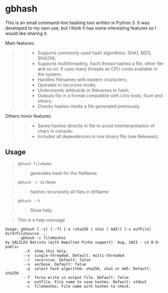 # gbhash

This is an small command-line hashing tool written in Python 3. It was developed to my own use, but I think it has some interesting features so I would like sharing it.

Main features:

>> * Supports commonly used hash algorithms: SHA1, MD5, SHA256;
>> * Supports multithreading. Each thread hashes a file, other file and so on. It uses many threads as CPU cores available in the system;
>> * Handles filenames with eastern characters;
>> * Operates in recursive mode;
>> * Understands wildcards in filenames to hash;
>> * Outputs file in a format compatible with Unix tools, fsum and others;
>> * Checks hashes inside a file generated previously;
 
Others minor features:

>> * Saves hashes directly in file to avoid misinterpretation of chars in console;
>> * Includes all dependences in one binary file (see Releases).


## Usage

> ```gbhash fileName```
>>generates hash for the fileName

> ```gbhash -r dirName```
>> hashes recursively all files in dirName

> ```gbhash --h```
>> Show help

> This is a help message

```
Usage: gbhash [--s] [--f] [-a (sha256 | sha1 | md5)] [-o oufFile] dirOrFileSource ...
       gbhash -c fileHashes
by GALILEU Batista (with Hamilton Pinho support). Aug, 2023 - v1.0.0-public
        --h  show this help.
        --s  single-threaded. Default: multi-threaded
        --r  recursive. Default: false
        --v  verbose. Default: false
         -a  select hash algorithm: sha256, sha1 or md5. Default: sha256
        --f  force write in output file. Default: false
         -o  outFile. File name to save hashes. Default: stdout
         -c  fileHashes. File name with hashes to check.
```

